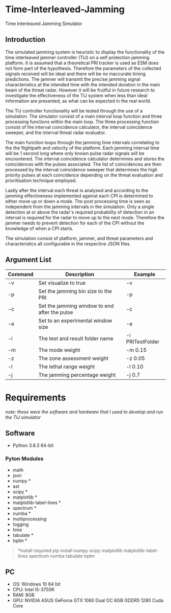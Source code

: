# Time-Interleaved-Jamming
Time Interleaved Jamming Simulator

## Introduction

The simulated jamming system is heuristic to display the functionality of the time interleaved jammer controller (TIJ) on a self protection jamming platform.
It is assumed that a theoretical PRI tracker is used as ESM does not form part of the hypothesis.
Therefore the parameters of the collected signals received will be ideal and there will be no inaccurate timing predictions.
The jammer will transmit the precise jamming signal characteristics at the intended time with the intended duration in the main beam of the threat radar.
However it will be fruitful in future research to investigate the effectiveness of the TIJ system when less than ideal information are presented, as what can be expected in the real world.

The TIJ controller functionality will be tested through the use of a simulation.
The simulator consist of a main interval loop function and three processing functions within the main loop.
The three processing function consist of the interval coincidence calculator, the interval coincidence sweeper, and the interval threat radar evaluator.

The main function loops through the jamming time intervals correlating to the the flightpath and velocity of the platform.
Each jamming interval time will be 1 second long where only known pulse radar signals will be encountered.
The interval coincidence calculator determines and stores the coincidences with the pulses associated.
The list of coincidences are then processed by the interval coincidence sweeper that determines the high priority pulses at each coincidence depending on the threat evaluation and prioritisation technique employed.

Lastly after the interval each threat is analysed and according to the jamming effectiveness implemented against each CPI is determined to either move up or down a mode.
The post processing time is seen as independent from the jamming intervals in the simulation.
Only a single detection at or above the radar's required probability of detection in an interval is required for the radar to move up to the next mode.
Therefore the jammer needs to prevent detection for each of the CPI without the knowledge of when a CPI starts.

The simulation consist of platform, jammer, and threat parameters and characteristics all configurable in the respective JSON files.


## Argument List

| Command | Description                                      | Example        |
| ------- | ------------------------------------------------ | -------------- |
| -v      | Set visualize to true                            | -v             |
| -p      | Set the jamming bin size to the PRI              | -p             |
| -c      | Set the jamming window to end after the pulse    | -c             |
| -e      | Set to an experimental window size               | -e             |
| -i      | The test and result folder name                  | -i PRITestFolder |
| -m      | The mode weight                                  | -m 0.15        | 
| -z      | The zone assessment weight                       | -z 0.05        |
| -l      | The lethal range weight                          | -l 0.10        |
| -j      | The jamming percentage weight                    | -j 0.7         |


# Requirements
*note: these were the software and hardware that I used to develop and run the TIJ simulator*
## Software
- Python 3.8.3 64-bit
### Pyton Modules
- math
- json
- numpy *
- ast
- scipy *
- matplotlib *
- matplotlib-label-lines *
- spectrum *
- numba *
- multiprocessing
- logging
- time
- tabulate *
- tqdm *

> *install required
> pip install numpy scipy matplotlib matplotlib-label-lines spectrum numba tabulate tqdm

## PC
- OS: Windows 10 64 bit
- CPU: Intel I5-3750K
- RAM: 8GB
- GPU: NVIDIA ASUS GeForce GTX 1060 Dual OC 6GB GDDR5 1280 Cuda Core
